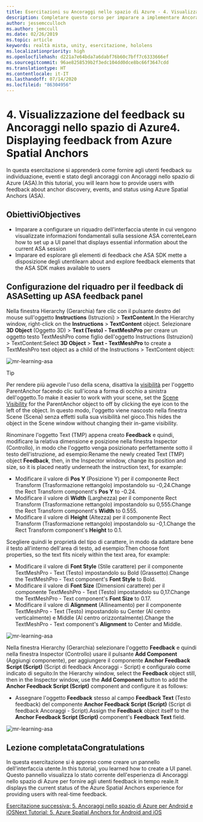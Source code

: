 ```yaml
---
title: Esercitazioni su Ancoraggi nello spazio di Azure - 4. Visualizzazione del feedback su Ancoraggi nello spazio di Azure
description: Completare questo corso per imparare a implementare Ancoraggi nello spazio di Azure in un'applicazione di realtà mista.
author: jessemcculloch
ms.author: jemccull
ms.date: 02/26/2019
ms.topic: article
keywords: realtà mista, unity, esercitazione, hololens
ms.localizationpriority: high
ms.openlocfilehash: d221a7e64bda7a6dabf76b60c7bff7c6333666ef
ms.sourcegitcommit: 96ae8258539b2f3edc104dd0dce8bc66f3647cdd
ms.translationtype: HT
ms.contentlocale: it-IT
ms.lasthandoff: 07/14/2020
ms.locfileid: "86304956"
---
```

# <a name="4-displaying-feedback-from-azure-spatial-anchors"></a><span data-ttu-id="f9ccf-105">4. Visualizzazione del feedback su Ancoraggi nello spazio di Azure</span><span class="sxs-lookup"><span data-stu-id="f9ccf-105">4. Displaying feedback from Azure Spatial Anchors</span></span>

<span data-ttu-id="f9ccf-106">In questa esercitazione si apprenderà come fornire agli utenti feedback su individuazione, eventi e stato degli ancoraggi con Ancoraggi nello spazio di Azure (ASA).</span><span class="sxs-lookup"><span data-stu-id="f9ccf-106">In this tutorial, you will learn how to provide users with feedback about anchor discovery, events, and status using Azure Spatial Anchors (ASA).</span></span>

## <a name="objectives"></a><span data-ttu-id="f9ccf-107">Obiettivi</span><span class="sxs-lookup"><span data-stu-id="f9ccf-107">Objectives</span></span>

* <span data-ttu-id="f9ccf-108">Imparare a configurare un riquadro dell'interfaccia utente in cui vengono visualizzate informazioni fondamentali sulla sessione ASA corrente</span><span class="sxs-lookup"><span data-stu-id="f9ccf-108">Learn how to set up a UI panel that displays essential information about the current ASA session</span></span>
* <span data-ttu-id="f9ccf-109">Imparare ed esplorare gli elementi di feedback che ASA SDK mette a disposizione degli utenti</span><span class="sxs-lookup"><span data-stu-id="f9ccf-109">learn about and explore feedback elements that the ASA SDK makes available to users</span></span>

## <a name="setting-up-asa-feedback-panel"></a><span data-ttu-id="f9ccf-110">Configurazione del riquadro per il feedback di ASA</span><span class="sxs-lookup"><span data-stu-id="f9ccf-110">Setting up ASA feedback panel</span></span>

<span data-ttu-id="f9ccf-111">Nella finestra Hierarchy (Gerarchia) fare clic con il pulsante destro del mouse sull'oggetto **Instructions** (Istruzioni)  > **TextContent**.</span><span class="sxs-lookup"><span data-stu-id="f9ccf-111">In the Hierarchy window, right-click on the **Instructions** > **TextContent** object.</span></span> <span data-ttu-id="f9ccf-112">Selezionare **3D Object** (Oggetto 3D)  > **Text (Testo) - TextMeshPro** per creare un oggetto testo TextMeshPro come figlio dell'oggetto Instructions (Istruzioni) > TextContent:</span><span class="sxs-lookup"><span data-stu-id="f9ccf-112">Select **3D Object** > **Text - TextMeshPro** to create a TextMeshPro text object as a child of the Instructions > TextContent object:</span></span>

![mr-learning-asa](images/mr-learning-asa/asa-04-section1-step1-1.png)

> [!TIP]
> <span data-ttu-id="f9ccf-114">Per rendere più agevole l'uso della scena, disattiva la <a href="https://docs.unity3d.com/Manual/SceneVisibility.html" target="_blank">visibilità</a> per l'oggetto ParentAnchor facendo clic sull'icona a forma di occhio a sinistra dell'oggetto.</span><span class="sxs-lookup"><span data-stu-id="f9ccf-114">To make it easier to work with your scene, set the  <a href="https://docs.unity3d.com/Manual/SceneVisibility.html" target="_blank">Scene Visibility</a> for the ParentAnchor object to off by clicking the eye icon to the left of the object.</span></span> <span data-ttu-id="f9ccf-115">In questo modo, l'oggetto viene nascosto nella finestra Scene (Scena) senza effetti sulla sua visibilità nel gioco.</span><span class="sxs-lookup"><span data-stu-id="f9ccf-115">This hides the object in the Scene window without changing their in-game visibility.</span></span>

<span data-ttu-id="f9ccf-116">Rinominare l'oggetto Text (TMP) appena creato **Feedback** e quindi, modificare la relativa dimensione e posizione nella finestra Inspector (Controllo), in modo che l'oggetto venga posizionato perfettamente sotto il testo dell'istruzione, ad esempio:</span><span class="sxs-lookup"><span data-stu-id="f9ccf-116">Rename the newly created Text (TMP) object **Feedback**, then, in the Inspector window, change its position and size, so it is placed neatly underneath the instruction text, for example:</span></span>

* <span data-ttu-id="f9ccf-117">Modificare il valore di **Pos Y** (Posizione Y) per il componente Rect Transform (Trasformazione rettangolo) impostandolo su -0,24.</span><span class="sxs-lookup"><span data-stu-id="f9ccf-117">Change the Rect Transform component's **Pos Y** to -0.24.</span></span>
* <span data-ttu-id="f9ccf-118">Modificare il valore di **Width** (Larghezza) per il componente Rect Transform (Trasformazione rettangolo) impostandolo su 0,555.</span><span class="sxs-lookup"><span data-stu-id="f9ccf-118">Change the Rect Transform component's **Width** to 0.555.</span></span>
* <span data-ttu-id="f9ccf-119">Modificare il valore di **Height** (Altezza) per il componente Rect Transform (Trasformazione rettangolo) impostandolo su -0,1.</span><span class="sxs-lookup"><span data-stu-id="f9ccf-119">Change the Rect Transform component's **Height** to 0.1.</span></span>

<span data-ttu-id="f9ccf-120">Scegliere quindi le proprietà del tipo di carattere, in modo da adattare bene il testo all'interno dell'area di testo, ad esempio:</span><span class="sxs-lookup"><span data-stu-id="f9ccf-120">Then choose font properties, so the text fits nicely within the text area, for example:</span></span>

* <span data-ttu-id="f9ccf-121">Modificare il valore di **Font Style** (Stile carattere) per il componente TextMeshPro - Text (Testo) impostandolo su Bold (Grassetto).</span><span class="sxs-lookup"><span data-stu-id="f9ccf-121">Change the TextMeshPro - Text component's **Font Style** to Bold.</span></span>
* <span data-ttu-id="f9ccf-122">Modificare il valore di **Font Size** (Dimensioni carattere) per il componente TextMeshPro - Text (Testo) impostandolo su 0,17.</span><span class="sxs-lookup"><span data-stu-id="f9ccf-122">Change the TextMeshPro - Text component's **Font Size** to 0.17.</span></span>
* <span data-ttu-id="f9ccf-123">Modificare il valore di **Alignment** (Allineamento) per il componente TextMeshPro - Text (Testo) impostandolo su Center (Al centro verticalmente) e Middle (Al centro orizzontalmente).</span><span class="sxs-lookup"><span data-stu-id="f9ccf-123">Change the TextMeshPro - Text component's **Alignment** to Center and Middle.</span></span>

![mr-learning-asa](images/mr-learning-asa/asa-04-section1-step1-2.png)

<span data-ttu-id="f9ccf-125">Nella finestra Hierarchy (Gerarchia) selezionare l'oggetto **Feedback** e quindi nella finestra Inspector (Controllo) usare il pulsante **Add Component** (Aggiungi componente), per aggiungere il componente **Anchor Feedback Script (Script)** (Script di feedback Ancoraggi - Script) e configuralo come indicato di seguito:</span><span class="sxs-lookup"><span data-stu-id="f9ccf-125">In the Hierarchy window, select the **Feedback** object still, then in the Inspector window, use the **Add Component** button to add the **Anchor Feedback Script (Script)** component and configure it as follows:</span></span>

* <span data-ttu-id="f9ccf-126">Assegnare l'oggetto **Feedback** stesso al campo **Feedback Text** (Testo feedback) del componente **Anchor Feedback Script (Script)** (Script di feedback Ancoraggi - Script).</span><span class="sxs-lookup"><span data-stu-id="f9ccf-126">Assign the **Feedback** object itself to the **Anchor Feedback Script (Script)** component's **Feedback Text** field.</span></span>

![mr-learning-asa](images/mr-learning-asa/asa-04-section1-step1-3.png)

## <a name="congratulations"></a><span data-ttu-id="f9ccf-128">Lezione completata</span><span class="sxs-lookup"><span data-stu-id="f9ccf-128">Congratulations</span></span>

<span data-ttu-id="f9ccf-129">In questa esercitazione si è appreso come creare un pannello dell'interfaccia utente.</span><span class="sxs-lookup"><span data-stu-id="f9ccf-129">In this tutorial, you learned how to create a UI panel.</span></span> <span data-ttu-id="f9ccf-130">Questo pannello visualizza lo stato corrente dell'esperienza di Ancoraggi nello spazio di Azure per fornire agli utenti feedback in tempo reale.</span><span class="sxs-lookup"><span data-stu-id="f9ccf-130">It displays the current status of the Azure Spatial Anchors experience for providing users with real-time feedback.</span></span>

[<span data-ttu-id="f9ccf-131">Esercitazione successiva: 5. Ancoraggi nello spazio di Azure per Android e iOS</span><span class="sxs-lookup"><span data-stu-id="f9ccf-131">Next Tutorial: 5. Azure Spatial Anchors for Android and iOS</span></span>](mr-learning-asa-05.md)
